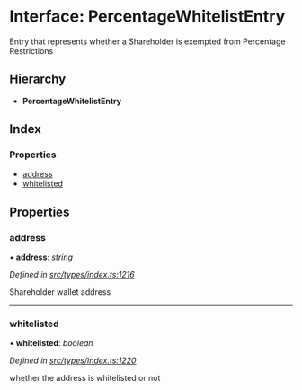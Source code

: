 # Interface: PercentageWhitelistEntry

Entry that represents whether a Shareholder is exempted from Percentage Restrictions

## Hierarchy

- **PercentageWhitelistEntry**

## Index

### Properties

- [address](_types_index_.percentagewhitelistentry.md#address)
- [whitelisted](_types_index_.percentagewhitelistentry.md#whitelisted)

## Properties

### address

• **address**: _string_

_Defined in [src/types/index.ts:1216](https://github.com/PolymathNetwork/polymath-sdk/blob/d34930f/src/types/index.ts#L1216)_

Shareholder wallet address

---

### whitelisted

• **whitelisted**: _boolean_

_Defined in [src/types/index.ts:1220](https://github.com/PolymathNetwork/polymath-sdk/blob/d34930f/src/types/index.ts#L1220)_

whether the address is whitelisted or not
